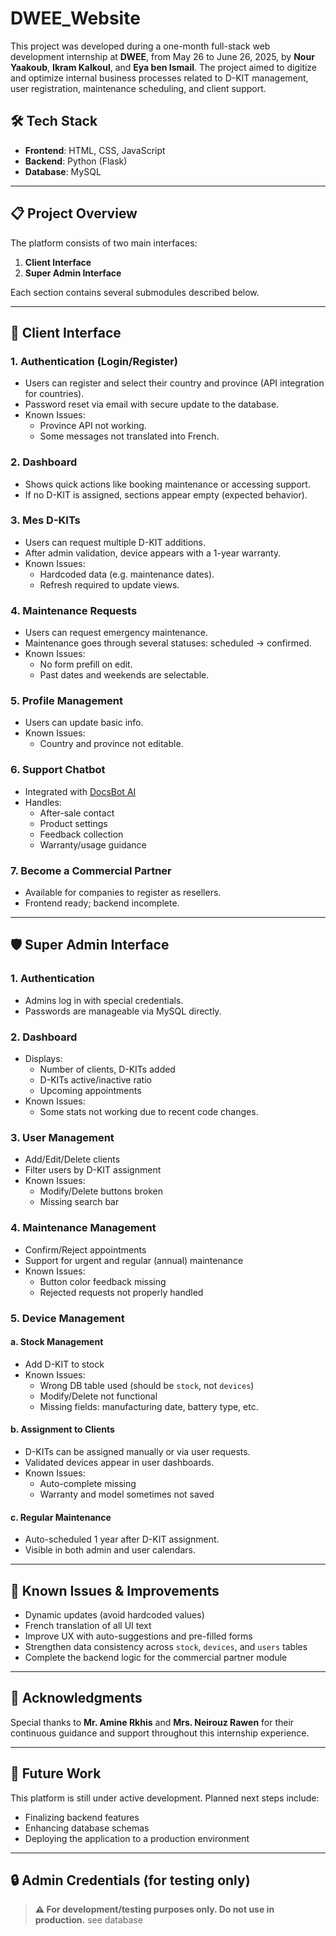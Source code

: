 # DWEE_Website

This project was developed during a one-month full-stack web development internship at **DWEE**, from May 26 to June 26, 2025, by **Nour Yaakoub**, **Ikram Kalkoul**, and **Eya ben Ismail**. The project aimed to digitize and optimize internal business processes related to D-KIT management, user registration, maintenance scheduling, and client support.

## 🛠 Tech Stack

- **Frontend**: HTML, CSS, JavaScript
- **Backend**: Python (Flask)
- **Database**: MySQL

---

## 📋 Project Overview

The platform consists of two main interfaces:

1. **Client Interface**
2. **Super Admin Interface**

Each section contains several submodules described below.

---

## 👤 Client Interface

### 1. Authentication (Login/Register)
- Users can register and select their country and province (API integration for countries).
- Password reset via email with secure update to the database.
- Known Issues:
  - Province API not working.
  - Some messages not translated into French.

### 2. Dashboard
- Shows quick actions like booking maintenance or accessing support.
- If no D-KIT is assigned, sections appear empty (expected behavior).

### 3. Mes D-KITs
- Users can request multiple D-KIT additions.
- After admin validation, device appears with a 1-year warranty.
- Known Issues:
  - Hardcoded data (e.g. maintenance dates).
  - Refresh required to update views.

### 4. Maintenance Requests
- Users can request emergency maintenance.
- Maintenance goes through several statuses: scheduled → confirmed.
- Known Issues:
  - No form prefill on edit.
  - Past dates and weekends are selectable.

### 5. Profile Management
- Users can update basic info.
- Known Issues:
  - Country and province not editable.

### 6. Support Chatbot
- Integrated with [DocsBot AI](https://docsbot.ai)
- Handles:
  - After-sale contact
  - Product settings
  - Feedback collection
  - Warranty/usage guidance

### 7. Become a Commercial Partner
- Available for companies to register as resellers.
- Frontend ready; backend incomplete.

---

## 🛡️ Super Admin Interface

### 1. Authentication
- Admins log in with special credentials.
- Passwords are manageable via MySQL directly.

### 2. Dashboard
- Displays:
  - Number of clients, D-KITs added
  - D-KITs active/inactive ratio
  - Upcoming appointments
- Known Issues:
  - Some stats not working due to recent code changes.

### 3. User Management
- Add/Edit/Delete clients
- Filter users by D-KIT assignment
- Known Issues:
  - Modify/Delete buttons broken
  - Missing search bar

### 4. Maintenance Management
- Confirm/Reject appointments
- Support for urgent and regular (annual) maintenance
- Known Issues:
  - Button color feedback missing
  - Rejected requests not properly handled

### 5. Device Management

#### a. Stock Management
- Add D-KIT to stock
- Known Issues:
  - Wrong DB table used (should be `stock`, not `devices`)
  - Modify/Delete not functional
  - Missing fields: manufacturing date, battery type, etc.

#### b. Assignment to Clients
- D-KITs can be assigned manually or via user requests.
- Validated devices appear in user dashboards.
- Known Issues:
  - Auto-complete missing
  - Warranty and model sometimes not saved

#### c. Regular Maintenance
- Auto-scheduled 1 year after D-KIT assignment.
- Visible in both admin and user calendars.

---

## 🚧 Known Issues & Improvements

- Dynamic updates (avoid hardcoded values)
- French translation of all UI text
- Improve UX with auto-suggestions and pre-filled forms
- Strengthen data consistency across `stock`, `devices`, and `users` tables
- Complete the backend logic for the commercial partner module

---

## 🙏 Acknowledgments

Special thanks to **Mr. Amine Rkhis** and **Mrs. Neirouz Rawen** for their continuous guidance and support throughout this internship experience.

---

## 📌 Future Work

This platform is still under active development. Planned next steps include:
- Finalizing backend features
- Enhancing database schemas
- Deploying the application to a production environment

---

## 🔒 Admin Credentials (for testing only)
> **⚠️ For development/testing purposes only. Do not use in production.**
see database
